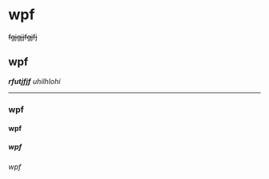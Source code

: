 # wpf 
~~fgjgjjfgjfj~~
## wpf 
***rfutjfjf***
_uhilhlohi_
______________
### wpf
#### wpf
##### wpf
###### wpf
